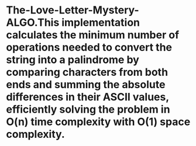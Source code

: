 # The-Love-Letter-Mystery-ALGO.This implementation calculates the minimum number of operations needed to convert the string into a palindrome by comparing characters from both ends and summing the absolute differences in their ASCII values, efficiently solving the problem in O(n) time complexity with O(1) space complexity.
